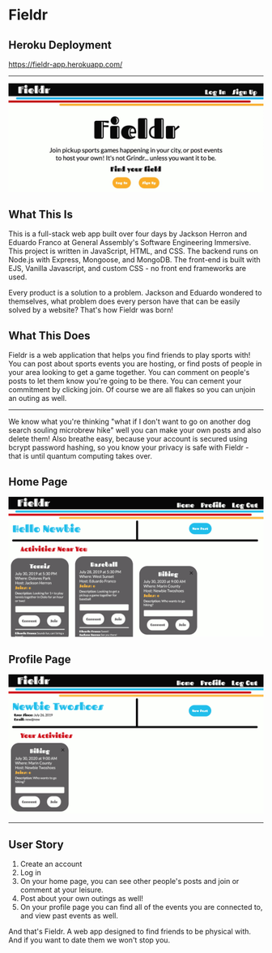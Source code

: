 <h1>Fieldr</h1>

<h2>Heroku Deployment</h2>

https://fieldr-app.herokuapp.com/

---
 
![Index Page](./images/index-page.jpg)

<h2>What This Is</h2>
This is a full-stack web app built over four days by Jackson Herron and Eduardo Franco at General Assembly's Software Engineering Immersive. This project is written in JavaScript, HTML, and CSS. The backend runs on Node.js with Express, Mongoose, and MongoDB. The front-end is built with EJS, Vanilla Javascript, and custom CSS - no front end frameworks are used.


Every product is a solution to a problem. Jackson and Eduardo wondered to themselves, what problem does every person have that can be easily solved by a website? That's how Fieldr was born! 

<h2>What This Does</h2>
Fieldr is a web application that helps you find friends to play sports with! You can post about sports events you are hosting, or find posts of people in your area looking to get a game together. You can comment on people's posts to let them know you're going to be there. You can cement your commitment by clicking join. Of course we are all flakes so you can unjoin an outing as well. 

---

We know what you're thinking "what if I don't want to go on another dog search souling microbrew hike" well you can make your own posts and also delete them! Also breathe easy, because your account is secured using bcrypt password hashing, so you know your privacy is safe with Fieldr - that is until quantum computing takes over.

<h2>Home Page</h2>

![Home Page](./images/home-page.png)

<h2>Profile Page</h2>

![Profile Page](./images/profile-page.png)

--- 

<h2>User Story</h2>

1. Create an account
2. Log in
3. On your home page, you can see other people's posts and join or comment at your leisure.
4. Post about your own outings as well!
5. On your profile page you can find all of the events you are connected to, and view past events as well.

And that's Fieldr. A web app designed to find friends to be physical with. And if you want to date them we won't stop you.

